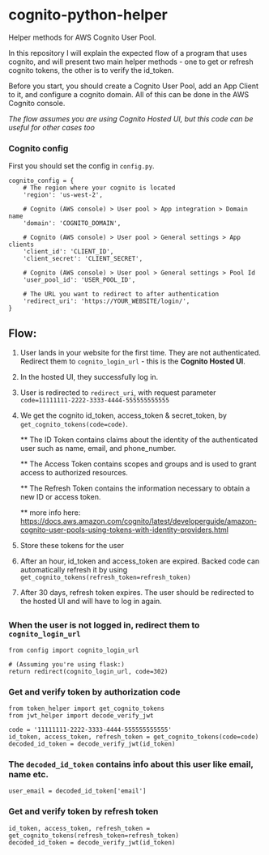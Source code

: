 # cognito-python-helper

Helper methods for AWS Cognito User Pool.

In this repository I will explain the expected flow of a program that uses cognito, and will present two main helper 
methods - one to get or refresh cognito tokens, the other is to verify the id_token.

Before you start, you should create a Cognito User Pool, add an App Client to it, and configure a cognito domain. 
All of this can be done in the AWS Cognito console.

*The flow assumes you are using Cognito Hosted UI, but this code can be useful for other cases too*

### Cognito config

First you should set the config in ``config.py``.

    cognito_config = {
        # The region where your cognito is located
        'region': 'us-west-2',
    
        # Cognito (AWS console) > User pool > App integration > Domain name
        'domain': 'COGNITO_DOMAIN',
    
        # Cognito (AWS console) > User pool > General settings > App clients
        'client_id': 'CLIENT_ID',
        'client_secret': 'CLIENT_SECRET',
    
        # Cognito (AWS console) > User pool > General settings > Pool Id
        'user_pool_id': 'USER_POOL_ID',
    
        # The URL you want to redirect to after authentication
        'redirect_uri': 'https://YOUR_WEBSITE/login/',
    }

## Flow:

1) User lands in your website for the first time. They are not authenticated. Redirect them to ``cognito_login_url`` - 
this is the **Cognito Hosted UI**.
2) In the hosted UI, they successfully log in.
3) User is redirected to ``redirect_uri``, with request parameter ``code=11111111-2222-3333-4444-555555555555``
4) We get the cognito id_token, access_token & secret_token, by ``get_cognito_tokens(code=code)``.

    ** The ID Token contains claims about the identity of the authenticated user such as name, email, and phone_number.
    
    ** The Access Token contains scopes and groups and is used to grant access to authorized resources.
    
    ** The Refresh Token contains the information necessary to obtain a new ID or access token.
    
    ** more info here: https://docs.aws.amazon.com/cognito/latest/developerguide/amazon-cognito-user-pools-using-tokens-with-identity-providers.html

5) Store these tokens for the user
6) After an hour, id_token and access_token are expired. Backed code can automatically refresh it by using 
   ``get_cognito_tokens(refresh_token=refresh_token)``
7) After 30 days, refresh token expires. The user should be redirected to the hosted UI and will have to log in again.

##

### When the user is not logged in, redirect them to ``cognito_login_url``

    from config import cognito_login_url
    
    # (Assuming you're using flask:)
    return redirect(cognito_login_url, code=302)

### Get and verify token by authorization code

    from token_helper import get_cognito_tokens
    from jwt_helper import decode_verify_jwt

    code = '11111111-2222-3333-4444-555555555555'
    id_token, access_token, refresh_token = get_cognito_tokens(code=code)
    decoded_id_token = decode_verify_jwt(id_token)
    
### The ``decoded_id_token`` contains info about this user like email, name etc.

    user_email = decoded_id_token['email']

### Get and verify token by refresh token

    id_token, access_token, refresh_token = get_cognito_tokens(refresh_token=refresh_token)
    decoded_id_token = decode_verify_jwt(id_token)
